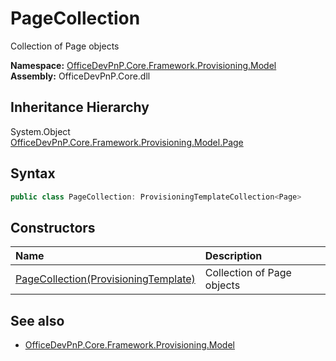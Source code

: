 # PageCollection
Collection of Page objects  

**Namespace:** [OfficeDevPnP.Core.Framework.Provisioning.Model](OfficeDevPnP.Core.Framework.Provisioning.Model.md)  
**Assembly:** OfficeDevPnP.Core.dll  
## Inheritance Hierarchy
System.Object  
    [OfficeDevPnP.Core.Framework.Provisioning.Model.Page](OfficeDevPnP.Core.Framework.Provisioning.Model.Page.md)
## Syntax
```C#
public class PageCollection: ProvisioningTemplateCollection<Page>
```
## Constructors
|**Name**|**Description**|
|:-----|:-----|
| [PageCollection(ProvisioningTemplate)](OfficeDevPnP.Core.Framework.Provisioning.Model.PageCollection.ctor1.md) |  Collection of Page objects 
## See also
- [OfficeDevPnP.Core.Framework.Provisioning.Model](OfficeDevPnP.Core.Framework.Provisioning.Model.md)
